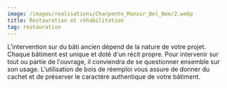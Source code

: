 ```yaml
---
image: /images/realisations/Charpente_Manoir_Bel_Noe/2.webp
title: Restauration et réhabilitation
tag: restauration
---
```


L'intervention sur du bâti ancien dépend de la nature de votre projet.
Chaque bâtiment est unique et doté d'un récit propre. Pour intervenir sur tout ou partie de l'ouvrage, il conviendra de se questionner ensemble sur son usage.
L'utilisation de bois de réemploi vous assure de donner du cachet et de préserver le caractère authentique de votre bâtiment.
